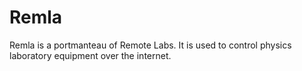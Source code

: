 # Remla

Remla is a portmanteau of Remote Labs. It is used to control physics laboratory equipment over the internet.

